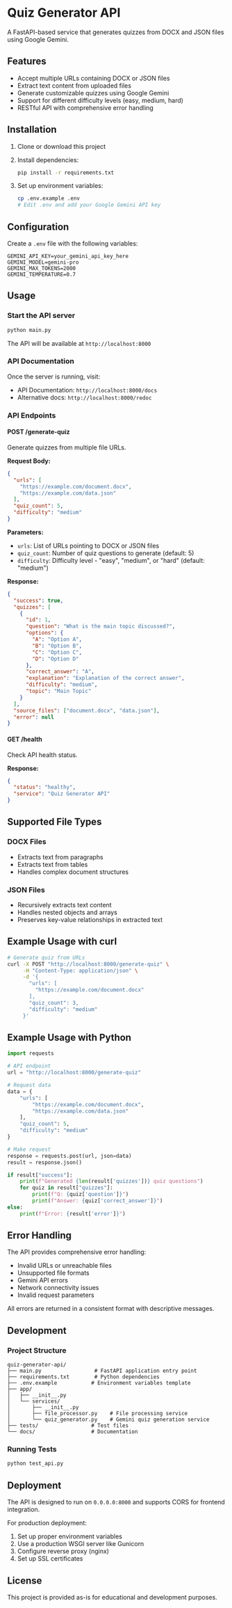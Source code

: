 # Quiz Generator API

A FastAPI-based service that generates quizzes from DOCX and JSON files using Google Gemini.

## Features

- Accept multiple URLs containing DOCX or JSON files
- Extract text content from uploaded files
- Generate customizable quizzes using Google Gemini
- Support for different difficulty levels (easy, medium, hard)
- RESTful API with comprehensive error handling

## Installation

1. Clone or download this project
2. Install dependencies:
   ```bash
   pip install -r requirements.txt
   ```

3. Set up environment variables:
   ```bash
   cp .env.example .env
   # Edit .env and add your Google Gemini API key
   ```

## Configuration

Create a `.env` file with the following variables:

```env
GEMINI_API_KEY=your_gemini_api_key_here
GEMINI_MODEL=gemini-pro
GEMINI_MAX_TOKENS=2000
GEMINI_TEMPERATURE=0.7
```

## Usage

### Start the API server

```bash
python main.py
```

The API will be available at `http://localhost:8000`

### API Documentation

Once the server is running, visit:
- API Documentation: `http://localhost:8000/docs`
- Alternative docs: `http://localhost:8000/redoc`

### API Endpoints

#### POST /generate-quiz

Generate quizzes from multiple file URLs.

**Request Body:**
```json
{
  "urls": [
    "https://example.com/document.docx",
    "https://example.com/data.json"
  ],
  "quiz_count": 5,
  "difficulty": "medium"
}
```

**Parameters:**
- `urls`: List of URLs pointing to DOCX or JSON files
- `quiz_count`: Number of quiz questions to generate (default: 5)
- `difficulty`: Difficulty level - "easy", "medium", or "hard" (default: "medium")

**Response:**
```json
{
  "success": true,
  "quizzes": [
    {
      "id": 1,
      "question": "What is the main topic discussed?",
      "options": {
        "A": "Option A",
        "B": "Option B",
        "C": "Option C",
        "D": "Option D"
      },
      "correct_answer": "A",
      "explanation": "Explanation of the correct answer",
      "difficulty": "medium",
      "topic": "Main Topic"
    }
  ],
  "source_files": ["document.docx", "data.json"],
  "error": null
}
```

#### GET /health

Check API health status.

**Response:**
```json
{
  "status": "healthy",
  "service": "Quiz Generator API"
}
```

## Supported File Types

### DOCX Files
- Extracts text from paragraphs
- Extracts text from tables
- Handles complex document structures

### JSON Files
- Recursively extracts text content
- Handles nested objects and arrays
- Preserves key-value relationships in extracted text

## Example Usage with curl

```bash
# Generate quiz from URLs
curl -X POST "http://localhost:8000/generate-quiz" \
     -H "Content-Type: application/json" \
     -d '{
       "urls": [
         "https://example.com/document.docx"
       ],
       "quiz_count": 3,
       "difficulty": "medium"
     }'
```

## Example Usage with Python

```python
import requests

# API endpoint
url = "http://localhost:8000/generate-quiz"

# Request data
data = {
    "urls": [
        "https://example.com/document.docx",
        "https://example.com/data.json"
    ],
    "quiz_count": 5,
    "difficulty": "medium"
}

# Make request
response = requests.post(url, json=data)
result = response.json()

if result["success"]:
    print(f"Generated {len(result['quizzes'])} quiz questions")
    for quiz in result["quizzes"]:
        print(f"Q: {quiz['question']}")
        print(f"Answer: {quiz['correct_answer']}")
else:
    print(f"Error: {result['error']}")
```

## Error Handling

The API provides comprehensive error handling:

- Invalid URLs or unreachable files
- Unsupported file formats
- Gemini API errors
- Network connectivity issues
- Invalid request parameters

All errors are returned in a consistent format with descriptive messages.

## Development

### Project Structure

```
quiz-generator-api/
├── main.py                 # FastAPI application entry point
├── requirements.txt        # Python dependencies
├── .env.example           # Environment variables template
├── app/
│   ├── __init__.py
│   └── services/
│       ├── __init__.py
│       ├── file_processor.py    # File processing service
│       └── quiz_generator.py    # Gemini quiz generation service
├── tests/                 # Test files
└── docs/                  # Documentation
```

### Running Tests

```bash
python test_api.py
```

## Deployment

The API is designed to run on `0.0.0.0:8000` and supports CORS for frontend integration.

For production deployment:
1. Set up proper environment variables
2. Use a production WSGI server like Gunicorn
3. Configure reverse proxy (nginx)
4. Set up SSL certificates

## License

This project is provided as-is for educational and development purposes.

